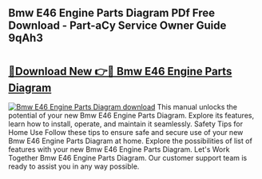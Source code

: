 ## Bmw E46 Engine Parts Diagram PDf Free Download - Part-aCy Service Owner Guide 9qAh3

# <h2><a href="http://dfpl8r.blite.top/?on=Bmw+E46+Engine+Parts+Diagram">🔗Download New 👉🔴 Bmw E46 Engine Parts Diagram</a></h2>

[![Bmw E46 Engine Parts Diagram download](https://i.imgur.com/lujVjoI.png)](http://dfpl8r.blite.top/?on=Bmw+E46+Engine+Parts+Diagram)
This manual unlocks the potential of your new Bmw E46 Engine Parts Diagram. Explore its features, learn how to install, operate, and maintain it seamlessly. Safety Tips for Home Use Follow these tips to ensure safe and secure use of your new Bmw E46 Engine Parts Diagram at home. Explore the possibilities of list of features with your new Bmw E46 Engine Parts Diagram. Let's Work Together Bmw E46 Engine Parts Diagram. Our customer support team is ready to assist you in any way possible.
